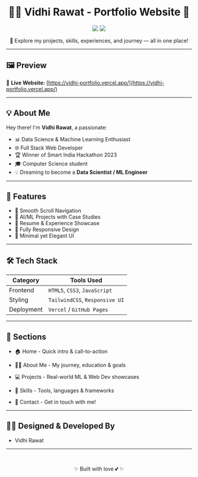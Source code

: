 <h1 align="center">👩‍💻 Vidhi Rawat - Portfolio Website 💫</h1>

<p align="center">
  <img src="https://img.shields.io/badge/Status-Live-green?style=for-the-badge" />
  <img src="https://img.shields.io/badge/Deployed-Vercel-000?style=for-the-badge" />
</p>

<p align="center">
  🚀 Explore my projects, skills, experiences, and journey — all in one place!
</p>

---

## 🖼️ Preview

🔗 **Live Website:** [https://vidhi-portfolio.vercel.app/](https://vidhi-portfolio.vercel.app/)

---

## 💡 About Me

Hey there! I'm **Vidhi Rawat**, a passionate:

- 📊 Data Science & Machine Learning Enthusiast  
- 🌐 Full Stack Web Developer  
- 🏆 Winner of Smart India Hackathon 2023  
- 🎓 Computer Science student  
- 💡 Dreaming to become a **Data Scientist / ML Engineer**

---

## 🌟 Features

- 📌 Smooth Scroll Navigation
- 🧠 AI/ML Projects with Case Studies
- 💼 Resume & Experience Showcase
- 📱 Fully Responsive Design
- 🎨 Minimal yet Elegant UI

---

## 🛠️ Tech Stack

| Category     | Tools Used                                      |
|--------------|-------------------------------------------------|
| Frontend     | `HTML5`, `CSS3`, `JavaScript`       |
| Styling      | `TailwindCSS`, `Responsive UI` |
| Deployment   | `Vercel` / `GitHub Pages`                        |

---
## 📸 Sections
- 🏠 Home - Quick intro & call-to-action

- 👩‍🎓 About Me - My journey, education & goals

- 💻 Projects - Real-world ML & Web Dev showcases

- 🧠 Skills - Tools, languages & frameworks

- 📨 Contact - Get in touch with me!
  
---

## 🧑‍🎨 Designed & Developed By
- Vidhi Rawat
---
<br>

<p align="center">✨ Built with love 💕 ✨</p> 
